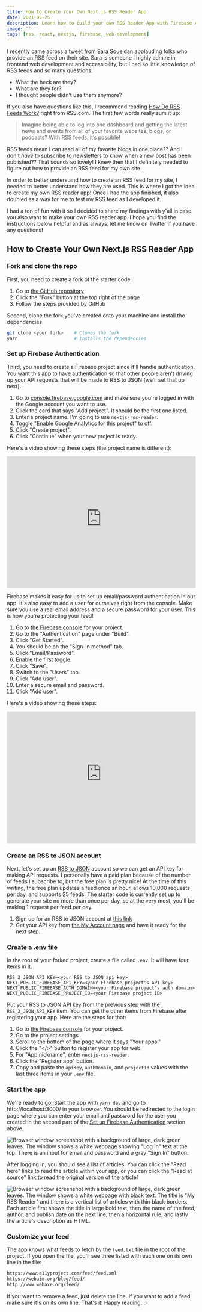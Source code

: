 ```yaml
---
title: How to Create Your Own Next.js RSS Reader App
date: 2021-05-25
description: Learn how to build your own RSS Reader App with Firebase Authentication and RSS to JSON API.
image: ''
tags: [rss, react, nextjs, firebase, web-development]
---
```


I recently came across [a tweet from Sara Soueidan](https://twitter.com/SaraSoueidan/status/1390598514774847496) applauding folks who provide an RSS feed on their site. Sara is someone I highly admire in frontend web development and accessibility, but I had so little knowledge of RSS feeds and so many questions:

- What the heck are they?
- What are they for?
- I thought people didn't use them anymore?

If you also have questions like this, I recommend reading [How Do RSS Feeds Work?](https://rss.com/blog/how-do-rss-feeds-work/) right from RSS.com. The first few words really sum it up:

> Imagine being able to log into one dashboard and getting the latest news and events from all of your favorite websites, blogs, or podcasts? With RSS feeds, it’s possible!

RSS feeds mean I can read all of my favorite blogs in one place?? And I don't _have_ to subscribe to newsletters to know when a new post has been published?? That sounds so lovely! I knew then that I definitely needed to figure out how to provide an RSS feed for my own site.

In order to better understand how to create an RSS feed for my site, I needed to better understand how they are used. This is where I got the idea to create my own RSS reader app! Once I had the app finished, it also doubled as a way for me to test my RSS feed as I developed it.

I had a ton of fun with it so I decided to share my findings with y'all in case you also want to make your own RSS reader app. I hope you find the instructions below helpful and as always, let me know on Twitter if you have any questions!

## How to Create Your Own Next.js RSS Reader App

### Fork and clone the repo

First, you need to create a fork of the starter code.

1. Go to [the GitHub repository](https://github.com/ashleemboyer/nextjs-rss-reader-starter)
2. Click the "Fork" button at the top right of the page
3. Follow the steps provided by GitHub

Second, clone the fork you've created onto your machine and install the dependencies.

```bash
git clone <your fork>    # Clones the fork
yarn                     # Installs the dependencies
```

### Set up Firebase Authentication

Third, you need to create a Firebase project since it'll handle authentication. You want this app to have authentication so that other people aren't driving up your API requests that will be made to RSS to JSON (we'll set that up next).

1. Go to [console.firebase.google.com](https://console.firebase.google.com) and make sure you're logged in with the Google account you want to use.
2. Click the card that says "Add project". It should be the first one listed.
3. Enter a project name. I'm going to use `nextjs-rss-reader`.
4. Toggle "Enable Google Analytics for this project" to off.
5. Click "Create project".
6. Click "Continue" when your new project is ready.

Here's a video showing these steps (the project name is different):

<iframe width="100%" height="350" src="https://www.youtube-nocookie.com/embed/2w5BV9ft82g" frameborder="0" allow="accelerometer; autoplay; clipboard-write; encrypted-media; gyroscope; picture-in-picture" allowfullscreen></iframe>

Firebase makes it easy for us to set up email/password authentication in our app. It's also easy to add a user for ourselves right from the console. Make sure you use a real email address and a secure password for your user. This is how you're protecting your feed!

1. Go to [the Firebase console](console.firebase.google.com) for your project.
2. Go to the "Authentication" page under "Build".
3. Click "Get Started".
4. You should be on the "Sign-in method" tab.
5. Click "Email/Password".
6. Enable the first toggle.
7. Click "Save".
8. Switch to the "Users" tab.
9. Click "Add user".
10. Enter a secure email and password.
11. Click "Add user".

Here's a video showing these steps:

<iframe width="100%" height="350" src="https://www.youtube-nocookie.com/embed/WTnIU0ZtCoo" frameborder="0" allow="accelerometer; autoplay; clipboard-write; encrypted-media; gyroscope; picture-in-picture" allowfullscreen></iframe>

### Create an RSS to JSON account

Next, let's set up an [RSS to JSON](rss2json.com) account so we can get an API key for making API requests. I personally have a paid plan because of the number of feeds I subscribe to, but the free plan is pretty nice! At the time of this writing, the free plan updates a feed once an hour, allows 10,000 requests per day, and supports 25 feeds. The starter code is currently set up to generate your site no more than once per day, so at the very most, you'll be making 1 request per feed per day.

1. Sign up for an RSS to JSON account at [this link](https://rss2json.com/sign-up)
2. Get your API key from [the My Account page](https://rss2json.com/me/api_key) and have it ready for the next step.

### Create a .env file

In the root of your forked project, create a file called `.env`. It will have four items in it.

```env
RSS_2_JSON_API_KEY=<your RSS to JSON api key>
NEXT_PUBLIC_FIREBASE_API_KEY=<your Firebase project's API key>
NEXT_PUBLIC_FIREBASE_AUTH_DOMAIN=<your Firebase project's auth domain>
NEXT_PUBLIC_FIREBASE_PROJECT_ID=<your Firebase project ID>
```

Put your RSS to JSON API key from the previous step with the `RSS_2_JSON_API_KEY` item. You can get the other items from Firebase after registering your app. Here are the steps for that:

1. Go to [the Firebase console](console.firebase.google.com) for your project.
2. Go to the project settings.
3. Scroll to the bottom of the page where it says "Your apps."
4. Click the "</>" button to register your app for web.
5. For "App nickname", enter `nextjs-rss-reader`.
6. Click the "Register app" button.
7. Copy and paste the `apiKey`, `authDomain`, and `projectId` values with the last three items in your `.env` file.

### Start the app

We're ready to go! Start the app with `yarn dev` and go to http://localhost:3000/ in your browser. You should be redirected to the login page where you can enter your email and password for the user you created in the second part of the [Set up Firebase Authentication](#set-up-firebase-authentication) section above.

![Browser window screenshot with a background of large, dark green leaves. The window shows a white webpage showing "Log In" text at the top. There is an input for email and password and a gray "Sign In" button.](https://firebasestorage.googleapis.com/v0/b/ashleemboyer-2018.appspot.com/o/images%2F2021%2F05%2Fcreate-your-own-nextjs-rss-reader-app%2Flogin-page.png?alt=media&token=0ec4c0d0-6939-4858-a76d-31bd7d2f5010)

After logging in, you should see a list of articles. You can click the "Read here" links to read the article within your app, or you can click the "Read at source" link to read the original version of the article!

![Browser window screenshot with a background of large, dark green leaves. The window shows a white webpage with black text. The title is "My RSS Reader" and there is a vertical list of articles with thin black borders. Each article first shows the title in large bold text, then the name of the feed, author, and publish date on the next line, then a horizontal rule, and lastly the article's description as HTML.](https://firebasestorage.googleapis.com/v0/b/ashleemboyer-2018.appspot.com/o/images%2F2021%2F05%2Fcreate-your-own-nextjs-rss-reader-app%2Farticles-page.png?alt=media&token=81e422b0-addc-47fe-ae3d-539477222d39)

### Customize your feed

The app knows what feeds to fetch by the `feed.txt` file in the root of the project. If you open the file, you'll see three listed with each one on its own line in the file:

```txt
https://www.a11yproject.com/feed/feed.xml
https://webaim.org/blog/feed/
http://www.webaxe.org/feed/
```

If you want to remove a feed, just delete the line. If you want to add a feed, make sure it's on its own line. That's it! Happy reading. :)
